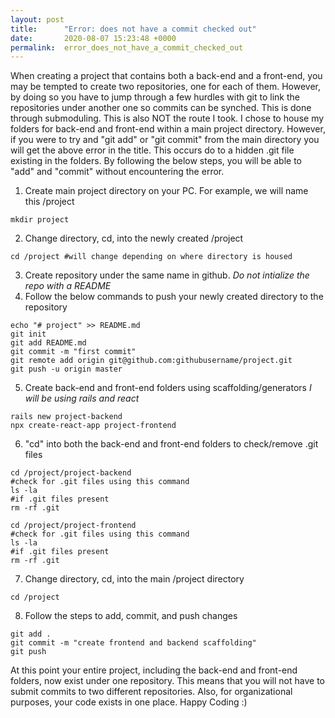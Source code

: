 ```yaml
---
layout: post
title:      "Error: does not have a commit checked out"
date:       2020-08-07 15:23:48 +0000
permalink:  error_does_not_have_a_commit_checked_out
---
```



When creating a project that contains both a back-end and a front-end, you may be tempted to create two repositories, one for each of them. However, by doing so you have to jump through a few hurdles with git to link the repositories under another one so commits can be synched. This is done through submoduling. This is also NOT the route I took. I chose to house my folders for back-end and front-end within a main project directory. However, if you were to try and "git add" or "git commit" from the main directory you will get the above error in the title. This occurs do to a hidden .git file existing in the folders. By following the below steps, you will be able to "add" and "commit" without encountering the error.

1. Create main project directory on your PC. For example, we will name this /project
```
mkdir project
```
2. Change directory, cd, into the newly created /project
```
cd /project #will change depending on where directory is housed
```
3. Create repository under the same name in github. *Do not intialize the repo with a README*
4. Follow the below commands to push your newly created directory to the repository
```
echo "# project" >> README.md
git init
git add README.md
git commit -m "first commit"
git remote add origin git@github.com:githubusername/project.git
git push -u origin master
```
5. Create back-end and front-end folders using scaffolding/generators *I will be using rails and react*
```
rails new project-backend
npx create-react-app project-frontend
```
6. "cd" into both the back-end and front-end folders to check/remove .git files
```
cd /project/project-backend
#check for .git files using this command
ls -la
#if .git files present
rm -rf .git
```
```
cd /project/project-frontend
#check for .git files using this command
ls -la
#if .git files present
rm -rf .git
```
7. Change directory, cd, into the main /project directory
```
cd /project
```
8. Follow the steps to add, commit, and push changes
```
git add .
git commit -m "create frontend and backend scaffolding"
git push
```

At this point your entire project, including the back-end and front-end folders, now exist under one repository. This means that you will not have to submit commits to two different repositories. Also, for organizational purposes, your code exists in one place. Happy Coding :)


